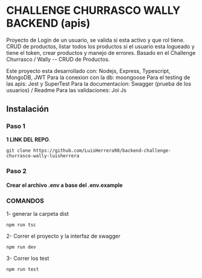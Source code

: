 #  CHALLENGE CHURRASCO WALLY BACKEND (apis)
Proyecto de Login de un usuario, se valida si esta activo y que rol tiene. CRUD de productos, listar todos los productos si el usuario esta logueado y tiene el token, crear productos y manejo de errores. Basado en el Challenge Churrasco / Wally -- CRUD de Productos.

Este proyecto esta desarrollado con: Nodejs, Express, Typescript, MongoDB, JWT
Para la conexion con la db: moongoose
Para el testing de las apis: Jest y SuperTest
Para la documentacion: Swagger (prueba de los usuarios) / Readme
Para las validaciones: Joi Js 

## Instalación
### Paso 1
**1 LINK DEL REPO**. 

    git clone https://github.com/LuisHerrera98/backend-challenge-churrasco-wally-luisherrera

### Paso 2
#### Crear el archivo .env a base del .env.example

### COMANDOS
1- generar la carpeta dist

    npm run tsc

2- Correr el proyecto y la interfaz de swagger

    npm run dev

3- Correr los test

    npm run test

